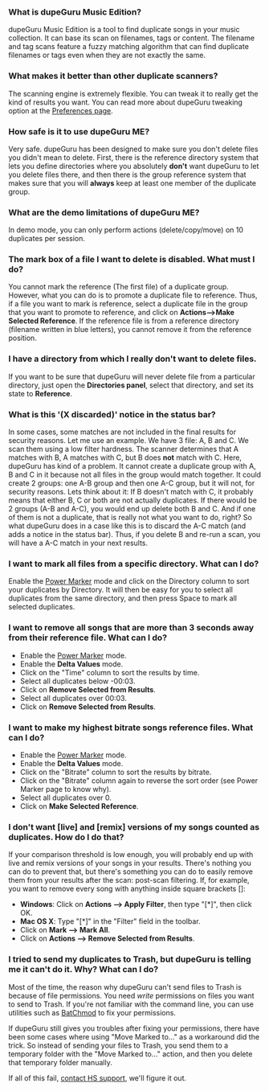 ### What is dupeGuru Music Edition?

dupeGuru Music Edition is a tool to find duplicate songs in your music collection. It can base its scan on filenames, tags or content. The filename and tag scans feature a fuzzy matching algorithm that can find duplicate filenames or tags even when they are not exactly the same.

### What makes it better than other duplicate scanners?

The scanning engine is extremely flexible. You can tweak it to really get the kind of results you want. You can read more about dupeGuru tweaking option at the [Preferences page](preferences.htm).

### How safe is it to use dupeGuru ME?

Very safe. dupeGuru has been designed to make sure you don't delete files you didn't mean to delete. First, there is the reference directory system that lets you define directories where you absolutely **don't** want dupeGuru to let you delete files there, and then there is the group reference system that makes sure that you will **always** keep at least one member of the duplicate group.

### What are the demo limitations of dupeGuru ME?

In demo mode, you can only perform actions (delete/copy/move) on 10 duplicates per session.

### The mark box of a file I want to delete is disabled. What must I do?

You cannot mark the reference (The first file) of a duplicate group. However, what you can do is to promote a duplicate file to reference. Thus, if a file you want to mark is reference, select a duplicate file in the group that you want to promote to reference, and click on **Actions-->Make Selected Reference**. If the reference file is from a reference directory (filename written in blue letters), you cannot remove it from the reference position.

### I have a directory from which I really don't want to delete files.

If you want to be sure that dupeGuru will never delete file from a particular directory, just open the **Directories panel**, select that directory, and set its state to **Reference**.

### What is this '(X discarded)' notice in the status bar?

In some cases, some matches are not included in the final results for security reasons. Let me use an example. We have 3 file: A, B and C. We scan them using a low filter hardness. The scanner determines that A matches with B, A matches with C, but B does **not** match with C. Here, dupeGuru has kind of a problem. It cannot create a duplicate group with A, B and C in it because not all files in the group would match together. It could create 2 groups: one A-B group and then one A-C group, but it will not, for security reasons. Lets think about it: If B doesn't match with C, it probably means that either B, C or both are not actually duplicates. If there would be 2 groups (A-B and A-C), you would end up delete both B and C. And if one of them is not a duplicate, that is really not what you want to do, right? So what dupeGuru does in a case like this is to discard the A-C match (and adds a notice in the status bar). Thus, if you delete B and re-run a scan, you will have a A-C match in your next results.

### I want to mark all files from a specific directory. What can I do?

Enable the [Power Marker](power_marker.htm) mode and click on the Directory column to sort your duplicates by Directory. It will then be easy for you to select all duplicates from the same directory, and then press Space to mark all selected duplicates.

### I want to remove all songs that are more than 3 seconds away from their reference file. What can I do?

* Enable the [Power Marker](power_marker.htm) mode.
* Enable the **Delta Values** mode.
* Click on the "Time" column to sort the results by time.
* Select all duplicates below -00:03.
* Click on **Remove Selected from Results**.
* Select all duplicates over 00:03.
* Click on **Remove Selected from Results**.

### I want to make my highest bitrate songs reference files. What can I do?

* Enable the [Power Marker](power_marker.htm) mode.
* Enable the **Delta Values** mode.
* Click on the "Bitrate" column to sort the results by bitrate.
* Click on the "Bitrate" column again to reverse the sort order (see Power Marker page to know why).
* Select all duplicates over 0.
* Click on **Make Selected Reference**.

### I don't want [live] and [remix] versions of my songs counted as duplicates. How do I do that?

If your comparison threshold is low enough, you will probably end up with live and remix versions of your songs in your results. There's nothing you can do to prevent that, but there's something you can do to easily remove them from your results after the scan: post-scan filtering. If, for example, you want to remove every song with anything inside square brackets []:

* **Windows**: Click on **Actions --> Apply Filter**, then type "[*]", then click OK.
* **Mac OS X**: Type "[*]" in the "Filter" field in the toolbar.
* Click on **Mark --> Mark All**.
* Click on **Actions --> Remove Selected from Results**.

### I tried to send my duplicates to Trash, but dupeGuru is telling me it can't do it. Why? What can I do?

Most of the time, the reason why dupeGuru can't send files to Trash is because of file permissions. You need *write* permissions on files you want to send to Trash. If you're not familiar with the command line, you can use utilities such as [BatChmod](http://macchampion.com/arbysoft/BatchMod) to fix your permissions.

If dupeGuru still gives you troubles after fixing your permissions, there have been some cases where using "Move Marked to..." as a workaround did the trick. So instead of sending your files to Trash, you send them to a temporary folder with the "Move Marked to..." action, and then you delete that temporary folder manually.

If all of this fail, [contact HS support](http://www.hardcoded.net/support), we'll figure it out.